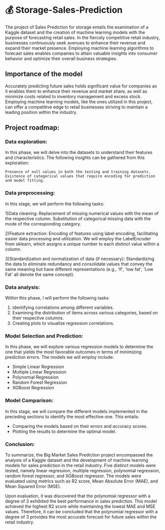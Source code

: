 # 💰 Storage-Sales-Prediction

The project of Sales Prediction for storage entails the examination of a Kaggle dataset and the creation of machine learning models with the purpose of forecasting retail sales. In the fiercely competitive retail industry, businesses continuously seek avenues to enhance their revenue and expand their market presence. Employing machine learning algorithms to forecast sales enables companies to attain valuable insights into consumer behavior and optimize their overall business strategies.

## Importance of the model

Accurately predicting future sales holds significant value for companies as it enables them to enhance their revenue and market share, as well as minimize costs related to inventory management and excess stock. Employing machine learning models, like the ones utilized in this project, can offer a competitive edge to retail businesses striving to maintain a leading position within the industry.


## Project roadmap:

### Data exploration:

In this phase, we will delve into the datasets to understand their features and characteristics. The following insights can be gathered from this exploration:

    Presence of null values in both the testing and training datasets.
    Existence of categorical values that require encoding for prediction and model fitting.

### Data preprocessing:

In this stage, we will perform the following tasks:

   1)Data cleaning:
        Replacement of missing numerical values with the mean of the respective column.
        Substitution of categorical missing data with the mode of the corresponding category.

   2)Feature extraction:
        Encoding of features using label encoding, facilitating easier data processing and utilization. We will employ the LabelEncoder from         sklearn, which assigns a unique number to each distinct value within a column.

   3)Standardization and normalization of data (if necessary):
        Standardizing the data to eliminate redundancy and consolidate values that convey the same meaning but have different                       representations (e.g., 'lf', 'low fat', 'Low Fat' all denote the same concept).
        
        
   ### Data analysis:
   Within this phase, I will perform the following tasks:
   1) Identifying correlations among different variables.
   2) Examining the distribution of items across various categories, based on their respective columns.
   3) Creating plots to visualize regression correlations.   

### Model Selection and Prediction:

In this phase, we will explore various regression models to determine the one that yields the most favorable outcomes in terms of minimizing prediction errors. The models we will employ include:

- Simple Linear Regression
- Multiple Linear Regression
- Polynomial Regression
- Random Forest Regression
- XGBoost Regression

 ### Model Comparison:

In this stage, we will compare the different models implemented in the preceding sections to identify the most effective one. This entails:

- Comparing the models based on their errors and accuracy scores.
- Plotting the results to determine the optimal model.

 ### Conclusion:

To summarize, the Big Market Sales Prediction project encompassed the analysis of a Kaggle dataset and the development of machine learning models for sales prediction in the retail industry. Five distinct models were tested, namely linear regression, multiple regression, polynomial regression, random forest regressor, and XGBoost regressor. The models were evaluated using metrics such as R2 score, Mean Absolute Error (MAE), and Mean Squared Error (MSE).

Upon evaluation, it was discovered that the polynomial regressor with a degree of 3 exhibited the best performance in sales prediction. This model achieved the highest R2 score while maintaining the lowest MAE and MSE values. Therefore, it can be concluded that the polynomial regressor with a degree of 3 provides the most accurate forecast for future sales within the retail industry. 
